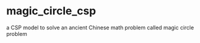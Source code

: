 # magic_circle_csp
a CSP model to solve an ancient Chinese math problem called magic circle problem
